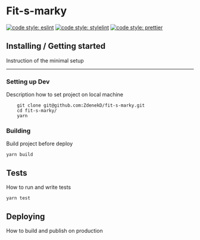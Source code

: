 # Fit-s-marky
[![code style: eslint](https://img.shields.io/badge/code%20style-eslint-%23463fd4)](https://eslint.org) [![code style: stylelint](https://img.shields.io/badge/code%20style-stylelint-success)](https://stylelint.io) [![code style: prettier](https://img.shields.io/badge/code_style-prettier-ff69b4.svg?style=flat-square)](https://github.com/prettier/prettier)

## Installing / Getting started
Instruction of the minimal setup

---
### Setting up Dev
Description how to set project on local machine
```
    git clone git@github.com:ZdenekD/fit-s-marky.git
    cd fit-s-marky/
    yarn
```

### Building
Build project before deploy

```
yarn build
```

## Tests
How to run and write tests

```shell
yarn test
```

## Deploying
How to build and publish on production
